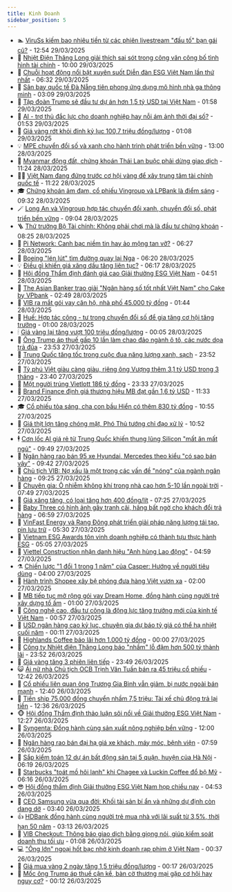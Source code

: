 ```yaml
---
title: Kinh Doanh
sidebar_position: 5
---
```


<!-- dantri-kinh-doanh:START -->
- 🏊 [ViruSs kiếm bao nhiêu tiền từ các phiên livestream &quot;đấu tố&quot; bạn gái cũ?](https://dantri.com.vn/kinh-doanh/viruss-kiem-bao-nhieu-tien-tu-cac-phien-livestream-dau-to-ban-gai-cu-20250329145528355.htm) - 12:54 29/03/2025
- 🦆 [Nhiệt Điện Thăng Long giải thích sai sót trong công văn công bố tình hình tài chính](https://dantri.com.vn/kinh-doanh/nhiet-dien-thang-long-giai-thich-sai-sot-trong-cong-van-cong-bo-tinh-hinh-tai-chinh-20250329163444349.htm) - 10:00 29/03/2025
- 🦄 [Chuỗi hoạt động nổi bật xuyên suốt Diễn đàn ESG Việt Nam lần thứ nhất](https://dantri.com.vn/kinh-doanh/chuoi-hoat-dong-noi-bat-xuyen-suot-dien-dan-esg-viet-nam-lan-thu-nhat-20241117111639436.htm) - 06:32 29/03/2025
- 🌝 [Sân bay quốc tế Đà Nẵng tiên phong ứng dụng mô hình nhà ga thông minh](https://dantri.com.vn/kinh-doanh/san-bay-quoc-te-da-nang-tien-phong-ung-dung-mo-hinh-nha-ga-thong-minh-20250329100953096.htm) - 03:09 29/03/2025
- 💃 [Tập đoàn Trump sẽ đầu tư dự án hơn 1,5 tỷ USD tại Việt Nam](https://dantri.com.vn/kinh-doanh/tap-doan-trump-se-dau-tu-du-an-hon-15-ty-usd-tai-viet-nam-20250329001944584.htm) - 01:58 29/03/2025
- 🦏 [AI - trợ thủ đắc lực cho doanh nghiệp hay nỗi ám ảnh thời đại số?](https://dantri.com.vn/kinh-doanh/ai-tro-thu-dac-luc-cho-doanh-nghiep-hay-noi-am-anh-thoi-dai-so-20250324223815049.htm) - 01:53 29/03/2025
- 🦩 [Giá vàng rớt khỏi đỉnh kỷ lục 100,7 triệu đồng/lượng](https://dantri.com.vn/kinh-doanh/gia-vang-rot-khoi-dinh-ky-luc-1007-trieu-dongluong-20250328222439382.htm) - 01:08 29/03/2025
- 💡 [MPE chuyển đổi số và xanh cho hành trình phát triển bền vững](https://dantri.com.vn/kinh-doanh/mpe-chuyen-doi-so-va-xanh-cho-hanh-trinh-phat-trien-ben-vung-20250328192012654.htm) - 13:00 28/03/2025
- 🌊 [Myanmar động đất, chứng khoán Thái Lan buộc phải dừng giao dịch](https://dantri.com.vn/kinh-doanh/myanmar-dong-dat-chung-khoan-thai-lan-buoc-phai-dung-giao-dich-20250328174202606.htm) - 11:24 28/03/2025
- 🧑‍💻 [Việt Nam đang đứng trước cơ hội vàng để xây trung tâm tài chính quốc tế](https://dantri.com.vn/kinh-doanh/viet-nam-dang-dung-truoc-co-hoi-vang-de-xay-trung-tam-tai-chinh-quoc-te-20250328174858591.htm) - 11:22 28/03/2025
- 🎓 [Chứng khoán ảm đạm, cổ phiếu Vingroup và LPBank là điểm sáng](https://dantri.com.vn/kinh-doanh/chung-khoan-am-dam-co-phieu-vingroup-va-lpbank-la-diem-sang-20250328153701215.htm) - 09:32 28/03/2025
- 🪄 [Long An và Vingroup hợp tác chuyển đổi xanh, chuyển đổi số, phát triển bền vững](https://dantri.com.vn/kinh-doanh/long-an-va-vingroup-hop-tac-chuyen-doi-xanh-chuyen-doi-so-phat-trien-ben-vung-20250328153647712.htm) - 09:04 28/03/2025
- 🪜 [Thứ trưởng Bộ Tài chính: Không phải chơi mà là đầu tư chứng khoán](https://dantri.com.vn/kinh-doanh/thu-truong-bo-tai-chinh-khong-phai-choi-ma-la-dau-tu-chung-khoan-20250328145847350.htm) - 08:25 28/03/2025
- 🦄 [Pi Network: Canh bạc niềm tin hay ảo mộng tan vỡ?](https://dantri.com.vn/kinh-doanh/pi-network-canh-bac-niem-tin-hay-ao-mong-tan-vo-20250328003706021.htm) - 06:27 28/03/2025
- 💯 [Boeing &quot;lén lút&quot; tìm đường quay lại Nga](https://dantri.com.vn/kinh-doanh/boeing-len-lut-tim-duong-quay-lai-nga-20250327234138115.htm) - 06:20 28/03/2025
- 💡 [Điều gì khiến giá xăng dầu tăng liên tục?](https://dantri.com.vn/kinh-doanh/dieu-gi-khien-gia-xang-dau-tang-lien-tuc-20250328125514570.htm) - 06:17 28/03/2025
- 🧰 [Hội đồng Thẩm định đánh giá cao Giải thưởng ESG Việt Nam](https://dantri.com.vn/kinh-doanh/hoi-dong-tham-dinh-danh-gia-cao-giai-thuong-esg-viet-nam-20250327133831697.htm) - 04:51 28/03/2025
- 🎊 [The Asian Banker trao giải &quot;Ngân hàng số tốt nhất Việt Nam&quot; cho Cake by VPbank](https://dantri.com.vn/kinh-doanh/the-asian-banker-trao-giai-ngan-hang-so-tot-nhat-viet-nam-cho-cake-by-vpbank-20250328094211230.htm) - 02:49 28/03/2025
- 🔭 [VIB ra mắt gói vay căn hộ, nhà phố 45.000 tỷ đồng](https://dantri.com.vn/kinh-doanh/vib-ra-mat-goi-vay-can-ho-nha-pho-45000-ty-dong-20250328084324830.htm) - 01:44 28/03/2025
- 💼 [Huế: Hợp tác công - tư trong chuyển đổi số để gia tăng cơ hội tăng trưởng](https://dantri.com.vn/kinh-doanh/hue-hop-tac-cong-tu-trong-chuyen-doi-so-de-gia-tang-co-hoi-tang-truong-20250327171836307.htm) - 01:00 28/03/2025
- 🕯 [Giá vàng lại tăng vượt 100 triệu đồng/lượng](https://dantri.com.vn/kinh-doanh/gia-vang-lai-tang-vuot-100-trieu-dongluong-20250327235124084.htm) - 00:05 28/03/2025
- 🫣 [Ông Trump áp thuế gấp 10 lần làm chao đảo ngành ô tô, các nước dọa trả đũa](https://dantri.com.vn/kinh-doanh/ong-trump-ap-thue-gap-10-lan-lam-chao-dao-nganh-o-to-cac-nuoc-doa-tra-dua-20250327170317651.htm) - 23:53 27/03/2025
- 🤠 [Trung Quốc tăng tốc trong cuộc đua năng lượng xanh, sạch](https://dantri.com.vn/kinh-doanh/trung-quoc-tang-toc-trong-cuoc-dua-nang-luong-xanh-sach-20250324160344808.htm) - 23:52 27/03/2025
- 🌈 [Tỷ phú Việt giàu càng giàu, riêng ông Vượng thêm 3,1 tỷ USD trong 3 tháng](https://dantri.com.vn/kinh-doanh/ty-phu-viet-giau-cang-giau-rieng-ong-vuong-them-31-ty-usd-trong-3-thang-20250328063605300.htm) - 23:40 27/03/2025
- 🦅 [Một người trúng Vietlott 186 tỷ đồng](https://dantri.com.vn/kinh-doanh/mot-nguoi-trung-vietlott-186-ty-dong-20250327232759443.htm) - 23:33 27/03/2025
- 🌁 [Brand Finance định giá thương hiệu MB đạt gần 1,6 tỷ USD](https://dantri.com.vn/kinh-doanh/brand-finance-dinh-gia-thuong-hieu-mb-dat-gan-16-ty-usd-20250327174425353.htm) - 11:33 27/03/2025
- 🎓 [Cổ phiếu tỏa sáng, cha con bầu Hiển có thêm 830 tỷ đồng](https://dantri.com.vn/kinh-doanh/co-phieu-toa-sang-cha-con-bau-hien-co-them-830-ty-dong-20250327172809891.htm) - 10:55 27/03/2025
- 📝 [Giá thịt lợn tăng chóng mặt, Phó Thủ tướng chỉ đạo xử lý](https://dantri.com.vn/kinh-doanh/gia-thit-lon-tang-chong-mat-pho-thu-tuong-chi-dao-xu-ly-20250327172736398.htm) - 10:52 27/03/2025
- 🕴 [Cơn lốc AI giá rẻ từ Trung Quốc khiến thung lũng Silicon &quot;mất ăn mất ngủ&quot;](https://dantri.com.vn/kinh-doanh/con-loc-ai-gia-re-tu-trung-quoc-khien-thung-lung-silicon-mat-an-mat-ngu-20250326152451908.htm) - 09:49 27/03/2025
- 🧰 [Ngân hàng rao bán 95 xe Hyundai, Mercedes theo kiểu &quot;có sao bán vậy&quot;](https://dantri.com.vn/kinh-doanh/ngan-hang-rao-ban-95-xe-hyundai-mercedes-theo-kieu-co-sao-ban-vay-20250327144542846.htm) - 09:42 27/03/2025
- 🤖 [Chủ tịch VIB: Nợ xấu là một trong các vấn đề &quot;nóng&quot; của ngành ngân hàng](https://dantri.com.vn/kinh-doanh/chu-tich-vib-no-xau-la-mot-trong-cac-van-de-nong-cua-nganh-ngan-hang-20250327115121010.htm) - 09:25 27/03/2025
- 🤠 [Chuyên gia: Ô nhiễm không khí trong nhà cao hơn 5-10 lần ngoài trời](https://dantri.com.vn/kinh-doanh/chuyen-gia-o-nhiem-khong-khi-trong-nha-cao-hon-5-10-lan-ngoai-troi-20250327135306105.htm) - 07:49 27/03/2025
- 🌮 [Giá xăng tăng, có loại tăng hơn 400 đồng/lít](https://dantri.com.vn/kinh-doanh/gia-xang-tang-co-loai-tang-hon-400-donglit-20250327142359907.htm) - 07:25 27/03/2025
- 🦄 [Baby Three có hình ảnh gây tranh cãi, hãng bất ngờ cho khách đổi trả hàng](https://dantri.com.vn/kinh-doanh/baby-three-co-hinh-anh-gay-tranh-cai-hang-bat-ngo-cho-khach-doi-tra-hang-20250327121744833.htm) - 06:59 27/03/2025
- 👺 [VinFast Energy và Rạng Đông phát triển giải pháp năng lượng tái tạo, pin lưu trữ](https://dantri.com.vn/kinh-doanh/vinfast-energy-va-rang-dong-phat-trien-giai-phap-nang-luong-tai-tao-pin-luu-tru-20250327120047007.htm) - 05:30 27/03/2025
- 🤗 [Vietnam ESG Awards tôn vinh doanh nghiệp có thành tựu thực hành ESG](https://dantri.com.vn/kinh-doanh/vietnam-esg-awards-ton-vinh-doanh-nghiep-co-thanh-tuu-thuc-hanh-esg-20250326220015344.htm) - 05:05 27/03/2025
- 💪 [Viettel Construction nhận danh hiệu &quot;Anh hùng Lao động&quot;](https://dantri.com.vn/kinh-doanh/viettel-construction-nhan-danh-hieu-anh-hung-lao-dong-20250327114844280.htm) - 04:59 27/03/2025
- ⚗️ [Chiến lược &quot;1 đổi 1 trong 1 năm&quot; của Casper: Hướng về người tiêu dùng](https://dantri.com.vn/kinh-doanh/chien-luoc-1-doi-1-trong-1-nam-cua-casper-huong-ve-nguoi-tieu-dung-20250327104326278.htm) - 04:00 27/03/2025
- 🧠 [Hành trình Shopee xây bệ phóng đưa hàng Việt vươn xa](https://dantri.com.vn/kinh-doanh/hanh-trinh-shopee-xay-be-phong-dua-hang-viet-vuon-xa-20250327072454218.htm) - 02:00 27/03/2025
- 🗽 [MB tiếp tục mở rộng gói vay Dream Home, đồng hành cùng người trẻ xây dựng tổ ấm](https://dantri.com.vn/kinh-doanh/mb-tiep-tuc-mo-rong-goi-vay-dream-home-dong-hanh-cung-nguoi-tre-xay-dung-to-am-20250327075546372.htm) - 01:00 27/03/2025
- 🫣 [Công nghệ cao, đầu tư công là động lực tăng trưởng mới của kinh tế Việt Nam](https://dantri.com.vn/kinh-doanh/cong-nghe-cao-dau-tu-cong-la-dong-luc-tang-truong-moi-cua-kinh-te-viet-nam-20250327004056140.htm) - 00:57 27/03/2025
- 🫣 [USD ngân hàng cao kỷ lục, chuyên gia dự báo tỷ giá có thể hạ nhiệt cuối năm](https://dantri.com.vn/kinh-doanh/usd-ngan-hang-cao-ky-luc-chuyen-gia-du-bao-ty-gia-co-the-ha-nhiet-cuoi-nam-20250325172125306.htm) - 00:11 27/03/2025
- 🫣 [Highlands Coffee báo lãi hơn 1.000 tỷ đồng](https://dantri.com.vn/kinh-doanh/highlands-coffee-bao-lai-hon-1000-ty-dong-20250326163437967.htm) - 00:00 27/03/2025
- 💂 [Công ty Nhiệt điện Thăng Long báo &quot;nhầm&quot; lỗ đậm hơn 500 tỷ thành lãi](https://dantri.com.vn/kinh-doanh/cong-ty-nhiet-dien-thang-long-bao-nham-lo-dam-hon-500-ty-thanh-lai-20250326214146727.htm) - 23:52 26/03/2025
- 💫 [Giá vàng tăng 3 phiên liên tiếp](https://dantri.com.vn/kinh-doanh/gia-vang-tang-3-phien-lien-tiep-20250327013331762.htm) - 23:49 26/03/2025
- 😺 [Ái nữ nhà Chủ tịch OCB Trịnh Văn Tuấn bán ra 45 triệu cổ phiếu](https://dantri.com.vn/kinh-doanh/ai-nu-nha-chu-tich-ocb-trinh-van-tuan-ban-ra-45-trieu-co-phieu-20250326165628948.htm) - 12:42 26/03/2025
- 🦆 [Cổ phiếu liên quan ông Trương Gia Bình vẫn giảm, bị nước ngoài bán mạnh](https://dantri.com.vn/kinh-doanh/co-phieu-lien-quan-ong-truong-gia-binh-van-giam-bi-nuoc-ngoai-ban-manh-20250326164756387.htm) - 12:40 26/03/2025
- 👀 [Tiền ship 75.000 đồng chuyển nhầm 7,5 triệu: Tài xế chủ động trả lại tiền](https://dantri.com.vn/kinh-doanh/tien-ship-75000-dong-chuyen-nham-75-trieu-tai-xe-chu-dong-tra-lai-tien-20250326174756637.htm) - 12:36 26/03/2025
- 🐵 [Hội đồng Thẩm định thảo luận sôi nổi về Giải thưởng ESG Việt Nam](https://dantri.com.vn/kinh-doanh/hoi-dong-tham-dinh-thao-luan-soi-noi-ve-giai-thuong-esg-viet-nam-20250326171902170.htm) - 12:27 26/03/2025
- 🤖 [Syngenta: Đồng hành cùng sản xuất nông nghiệp bền vững](https://dantri.com.vn/kinh-doanh/syngenta-dong-hanh-cung-san-xuat-nong-nghiep-ben-vung-20250326173451075.htm) - 12:00 26/03/2025
- 💂 [Ngân hàng rao bán đại hạ giá xe khách, máy móc, bệnh viện](https://dantri.com.vn/kinh-doanh/ngan-hang-rao-ban-dai-ha-gia-xe-khach-may-moc-benh-vien-20250326144705113.htm) - 07:59 26/03/2025
- 🦆 [Sắp kiểm toán 12 dự án bất động sản tại 5 quận, huyện của Hà Nội](https://dantri.com.vn/kinh-doanh/sap-kiem-toan-12-du-an-bat-dong-san-tai-5-quan-huyen-cua-ha-noi-20250326093615991.htm) - 06:19 26/03/2025
- 🦅 [Starbucks &quot;toát mồ hôi lạnh&quot; khi Chagee và Luckin Coffee đổ bộ Mỹ](https://dantri.com.vn/kinh-doanh/starbucks-toat-mo-hoi-lanh-khi-chagee-va-luckin-coffee-do-bo-my-20250326094759077.htm) - 06:16 26/03/2025
- 😎 [Hội đồng thẩm định Giải thưởng ESG Việt Nam họp chiều nay](https://dantri.com.vn/kinh-doanh/hoi-dong-tham-dinh-giai-thuong-esg-viet-nam-hop-chieu-nay-20250326105437490.htm) - 04:53 26/03/2025
- 🐎 [CEO Samsung vừa qua đời: Khối tài sản bí ẩn và những dự định còn dang dở](https://dantri.com.vn/kinh-doanh/ceo-samsung-vua-qua-doi-khoi-tai-san-bi-an-va-nhung-du-dinh-con-dang-do-20250325202627602.htm) - 03:40 26/03/2025
- 👍 [HDBank đồng hành cùng người trẻ mua nhà với lãi suất từ 3,5%, thời hạn 50 năm](https://dantri.com.vn/kinh-doanh/hdbank-dong-hanh-cung-nguoi-tre-mua-nha-voi-lai-suat-tu-35-thoi-han-50-nam-20250326100844230.htm) - 03:13 26/03/2025
- 🦒 [VIB Checkout: Thông báo giao dịch bằng giọng nói, giúp kiểm soát doanh thu tối ưu](https://dantri.com.vn/kinh-doanh/vib-checkout-thong-bao-giao-dich-bang-giong-noi-giup-kiem-soat-doanh-thu-toi-uu-20250326080737721.htm) - 01:08 26/03/2025
- 💻 [&quot;Ông lớn&quot; ngoại hốt bạc nhờ kinh doanh rạp phim ở Việt Nam](https://dantri.com.vn/kinh-doanh/ong-lon-ngoai-hot-bac-nho-kinh-doanh-rap-phim-o-viet-nam-20250325171453406.htm) - 00:37 26/03/2025
- 👺 [Giá mua vàng 2 ngày tăng 1,5 triệu đồng/lượng](https://dantri.com.vn/kinh-doanh/gia-mua-vang-2-ngay-tang-15-trieu-dongluong-20250326070851669.htm) - 00:17 26/03/2025
- 🧐 [Mốc ông Trump áp thuế cận kề, bàn cờ thương mại gặp cơ hội hay nguy cơ?](https://dantri.com.vn/kinh-doanh/moc-ong-trump-ap-thue-can-ke-ban-co-thuong-mai-gap-co-hoi-hay-nguy-co-20250325221835877.htm) - 00:12 26/03/2025<!-- dantri-kinh-doanh:END -->
